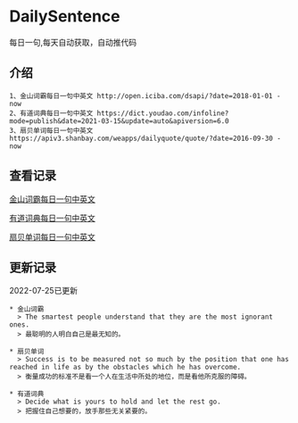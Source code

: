 # DailySentence

每日一句,每天自动获取，自动推代码

## 介绍

```
1、金山词霸每日一句中英文 http://open.iciba.com/dsapi/?date=2018-01-01 - now
2、有道词典每日一句中英文 https://dict.youdao.com/infoline?mode=publish&date=2021-03-15&update=auto&apiversion=6.0
3、扇贝单词每日一句中英文 https://apiv3.shanbay.com/weapps/dailyquote/quote/?date=2016-09-30 - now
```

## 查看记录

[金山词霸每日一句中英文](./data/iciba/)

[有道词典每日一句中英文](./data/youdao/)

[扇贝单词每日一句中英文](./data/shanbay/)

## 更新记录
2022-07-25已更新 
```
* 金山词霸
  > The smartest people understand that they are the most ignorant ones. 
  > 最聪明的人明白自己是最无知的。

* 扇贝单词
  > Success is to be measured not so much by the position that one has reached in life as by the obstacles which he has overcome.
  > 衡量成功的标准不是看一个人在生活中所处的地位，而是看他所克服的障碍。

* 有道词典
  > Decide what is yours to hold and let the rest go.
  > 把握住自己想要的，放手那些无关紧要的。

```
